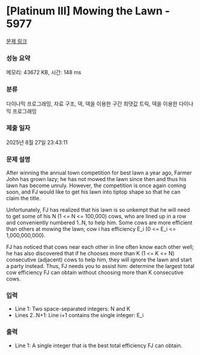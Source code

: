 # [Platinum III] Mowing the Lawn - 5977 

[문제 링크](https://www.acmicpc.net/problem/5977) 

### 성능 요약

메모리: 43672 KB, 시간: 148 ms

### 분류

다이나믹 프로그래밍, 자료 구조, 덱, 덱을 이용한 구간 최댓값 트릭, 덱을 이용한 다이나믹 프로그래밍

### 제출 일자

2025년 8월 27일 23:43:11

### 문제 설명

<p>After winning the annual town competition for best lawn a year ago, Farmer John has grown lazy; he has not mowed the lawn since then and thus his lawn has become unruly. However, the competition is once again coming soon, and FJ would like to get his lawn into tiptop shape so that he can claim the title.</p>

<p>Unfortunately, FJ has realized that his lawn is so unkempt that he will need to get some of his N (1 <= N <= 100,000) cows, who are lined up in a row and conveniently numbered 1..N, to help him. Some cows are more efficient than others at mowing the lawn; cow i has efficiency E_i (0 <= E_i <= 1,000,000,000).</p>

<p>FJ has noticed that cows near each other in line often know each other well; he has also discovered that if he chooses more than K (1 <= K <= N) consecutive (adjacent) cows to help him, they will ignore the lawn and start a party instead. Thus, FJ needs you to assist him: determine the largest total cow efficiency FJ can obtain without choosing more than K consecutive cows.</p>

### 입력 

 <ul>
	<li>Line 1: Two space-separated integers: N and K</li>
	<li>Lines 2..N+1: Line i+1 contains the single integer: E_i</li>
</ul>

### 출력 

 <ul>
	<li>Line 1: A single integer that is the best total efficiency FJ can obtain.</li>
</ul>

